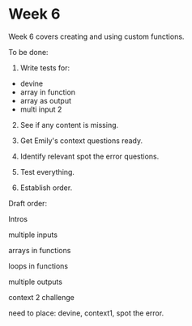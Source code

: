 # Week 6

Week 6 covers creating and using custom functions.


To be done:

1. Write tests for:
 - devine
 - array in function
 - array as output
 - multi input 2

2. See if any content is missing.

3. Get Emily's context questions ready.

4. Identify relevant spot the error questions.

5. Test everything.

6. Establish order.

Draft order:

Intros

multiple inputs

arrays in functions

loops in functions

multiple outputs

context 2
challenge

need to place: devine, context1, spot the error.
